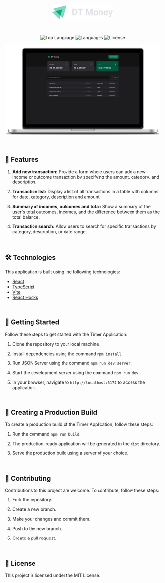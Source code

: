 <br>

<p align="center">
 <img src="./src/assets/logo.svg" alt="Timer Application Logo" width="200">
</p>

<br>

<p align="center">
  <img alt="Top Language" src="https://img.shields.io/github/languages/top/yuriqpaiva/dt-money?color=blue"/>
  <img alt="Languages" src="https://img.shields.io/github/languages/count/yuriqpaiva/dt-money?color=violet"/>
  <img alt="License" src="https://img.shields.io/github/license/yuriqpaiva/dt-money?color=red"/>
</p>

<p align="center">
  <img src="preview.png" alt="Timer Application Screenshot" width="700">
</p>

<br>

## 🚀 Features

1. **Add new transaction:** Provide a form where users can add a new income or outcome transaction by specifying the amount, category, and description.

2. **Transaction list:** Display a list of all transactions in a table with columns for date, category, description and amount.

3. **Summary of incomes, outcomes and total:** Show a summary of the user's total outcomes, incomes, and the difference between them as the total balance.

4. **Transaction search:** Allow users to search for specific transactions by category, description, or date range.

<br>

## 🛠️ Technologies

This application is built using the following technologies:

- [React](https://reactjs.org/)
- [TypeScript](https://www.typescriptlang.org/)
- [Vite](https://vitejs.dev/)
- [React Hooks](https://reactjs.org/docs/hooks-intro.html)


<br>

## 🚀 Getting Started

Follow these steps to get started with the Timer Application:

1. Clone the repository to your local machine.

2. Install dependencies using the command `npm install`.

3. Run JSON Server using the command `npm run dev:server`.

4. Start the development server using the command `npm run dev`.

5. In your browser, navigate to `http://localhost:5174` to access the application.

<br>

## 🚀 Creating a Production Build

To create a production build of the Timer Application, follow these steps:

1. Run the command `npm run build`.

2. The production-ready application will be generated in the `dist` directory.

3. Serve the production build using a server of your choice.


<br>

## 🤝 Contributing

Contributions to this project are welcome. To contribute, follow these steps:

1. Fork the repository.

2. Create a new branch.

3. Make your changes and commit them.

4. Push to the new branch.

5. Create a pull request.


<br>

## 📝 License

This project is licensed under the MIT License.